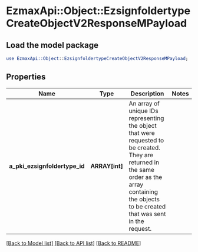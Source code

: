 # EzmaxApi::Object::EzsignfoldertypeCreateObjectV2ResponseMPayload

## Load the model package
```perl
use EzmaxApi::Object::EzsignfoldertypeCreateObjectV2ResponseMPayload;
```

## Properties
Name | Type | Description | Notes
------------ | ------------- | ------------- | -------------
**a_pki_ezsignfoldertype_id** | **ARRAY[int]** | An array of unique IDs representing the object that were requested to be created.  They are returned in the same order as the array containing the objects to be created that was sent in the request. | 

[[Back to Model list]](../README.md#documentation-for-models) [[Back to API list]](../README.md#documentation-for-api-endpoints) [[Back to README]](../README.md)


